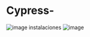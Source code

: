 # Cypress-
![image](https://user-images.githubusercontent.com/17794335/200942435-3e90acc7-853f-4222-92ea-b361511d6d73.png)
instalaciones 
![image](https://user-images.githubusercontent.com/17794335/200942940-1be7b126-6d34-4007-8651-dfad1c21b9ca.png)

